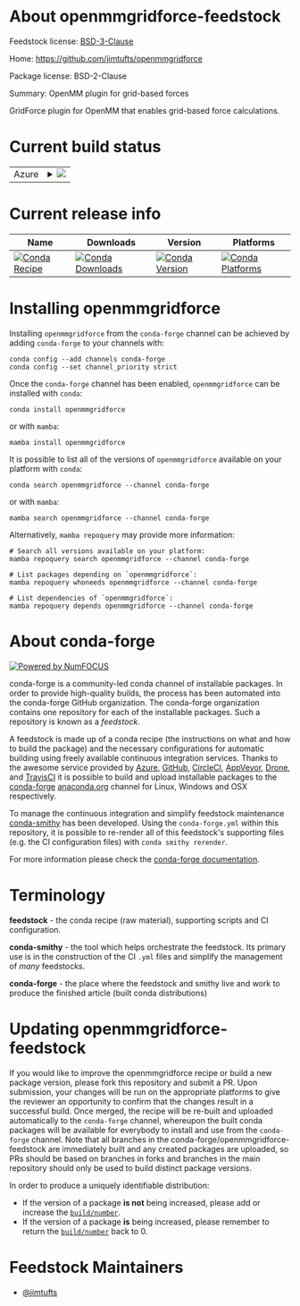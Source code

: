 About openmmgridforce-feedstock
===============================

Feedstock license: [BSD-3-Clause](https://github.com/conda-forge/openmmgridforce-feedstock/blob/main/LICENSE.txt)

Home: https://github.com/jimtufts/openmmgridforce

Package license: BSD-2-Clause

Summary: OpenMM plugin for grid-based forces

GridForce plugin for OpenMM that enables grid-based force calculations.


Current build status
====================


<table>
    
  <tr>
    <td>Azure</td>
    <td>
      <details>
        <summary>
          <a href="https://dev.azure.com/conda-forge/feedstock-builds/_build/latest?definitionId=24804&branchName=main">
            <img src="https://dev.azure.com/conda-forge/feedstock-builds/_apis/build/status/openmmgridforce-feedstock?branchName=main">
          </a>
        </summary>
        <table>
          <thead><tr><th>Variant</th><th>Status</th></tr></thead>
          <tbody><tr>
              <td>linux_64_numpy1.22python3.10.____cpython</td>
              <td>
                <a href="https://dev.azure.com/conda-forge/feedstock-builds/_build/latest?definitionId=24804&branchName=main">
                  <img src="https://dev.azure.com/conda-forge/feedstock-builds/_apis/build/status/openmmgridforce-feedstock?branchName=main&jobName=linux&configuration=linux%20linux_64_numpy1.22python3.10.____cpython" alt="variant">
                </a>
              </td>
            </tr><tr>
              <td>linux_64_numpy1.22python3.9.____cpython</td>
              <td>
                <a href="https://dev.azure.com/conda-forge/feedstock-builds/_build/latest?definitionId=24804&branchName=main">
                  <img src="https://dev.azure.com/conda-forge/feedstock-builds/_apis/build/status/openmmgridforce-feedstock?branchName=main&jobName=linux&configuration=linux%20linux_64_numpy1.22python3.9.____cpython" alt="variant">
                </a>
              </td>
            </tr><tr>
              <td>linux_64_numpy1.23python3.11.____cpython</td>
              <td>
                <a href="https://dev.azure.com/conda-forge/feedstock-builds/_build/latest?definitionId=24804&branchName=main">
                  <img src="https://dev.azure.com/conda-forge/feedstock-builds/_apis/build/status/openmmgridforce-feedstock?branchName=main&jobName=linux&configuration=linux%20linux_64_numpy1.23python3.11.____cpython" alt="variant">
                </a>
              </td>
            </tr><tr>
              <td>linux_64_numpy1.26python3.12.____cpython</td>
              <td>
                <a href="https://dev.azure.com/conda-forge/feedstock-builds/_build/latest?definitionId=24804&branchName=main">
                  <img src="https://dev.azure.com/conda-forge/feedstock-builds/_apis/build/status/openmmgridforce-feedstock?branchName=main&jobName=linux&configuration=linux%20linux_64_numpy1.26python3.12.____cpython" alt="variant">
                </a>
              </td>
            </tr><tr>
              <td>linux_64_numpy2python3.13.____cp313</td>
              <td>
                <a href="https://dev.azure.com/conda-forge/feedstock-builds/_build/latest?definitionId=24804&branchName=main">
                  <img src="https://dev.azure.com/conda-forge/feedstock-builds/_apis/build/status/openmmgridforce-feedstock?branchName=main&jobName=linux&configuration=linux%20linux_64_numpy2python3.13.____cp313" alt="variant">
                </a>
              </td>
            </tr>
          </tbody>
        </table>
      </details>
    </td>
  </tr>
</table>

Current release info
====================

| Name | Downloads | Version | Platforms |
| --- | --- | --- | --- |
| [![Conda Recipe](https://img.shields.io/badge/recipe-openmmgridforce-green.svg)](https://anaconda.org/conda-forge/openmmgridforce) | [![Conda Downloads](https://img.shields.io/conda/dn/conda-forge/openmmgridforce.svg)](https://anaconda.org/conda-forge/openmmgridforce) | [![Conda Version](https://img.shields.io/conda/vn/conda-forge/openmmgridforce.svg)](https://anaconda.org/conda-forge/openmmgridforce) | [![Conda Platforms](https://img.shields.io/conda/pn/conda-forge/openmmgridforce.svg)](https://anaconda.org/conda-forge/openmmgridforce) |

Installing openmmgridforce
==========================

Installing `openmmgridforce` from the `conda-forge` channel can be achieved by adding `conda-forge` to your channels with:

```
conda config --add channels conda-forge
conda config --set channel_priority strict
```

Once the `conda-forge` channel has been enabled, `openmmgridforce` can be installed with `conda`:

```
conda install openmmgridforce
```

or with `mamba`:

```
mamba install openmmgridforce
```

It is possible to list all of the versions of `openmmgridforce` available on your platform with `conda`:

```
conda search openmmgridforce --channel conda-forge
```

or with `mamba`:

```
mamba search openmmgridforce --channel conda-forge
```

Alternatively, `mamba repoquery` may provide more information:

```
# Search all versions available on your platform:
mamba repoquery search openmmgridforce --channel conda-forge

# List packages depending on `openmmgridforce`:
mamba repoquery whoneeds openmmgridforce --channel conda-forge

# List dependencies of `openmmgridforce`:
mamba repoquery depends openmmgridforce --channel conda-forge
```


About conda-forge
=================

[![Powered by
NumFOCUS](https://img.shields.io/badge/powered%20by-NumFOCUS-orange.svg?style=flat&colorA=E1523D&colorB=007D8A)](https://numfocus.org)

conda-forge is a community-led conda channel of installable packages.
In order to provide high-quality builds, the process has been automated into the
conda-forge GitHub organization. The conda-forge organization contains one repository
for each of the installable packages. Such a repository is known as a *feedstock*.

A feedstock is made up of a conda recipe (the instructions on what and how to build
the package) and the necessary configurations for automatic building using freely
available continuous integration services. Thanks to the awesome service provided by
[Azure](https://azure.microsoft.com/en-us/services/devops/), [GitHub](https://github.com/),
[CircleCI](https://circleci.com/), [AppVeyor](https://www.appveyor.com/),
[Drone](https://cloud.drone.io/welcome), and [TravisCI](https://travis-ci.com/)
it is possible to build and upload installable packages to the
[conda-forge](https://anaconda.org/conda-forge) [anaconda.org](https://anaconda.org/)
channel for Linux, Windows and OSX respectively.

To manage the continuous integration and simplify feedstock maintenance
[conda-smithy](https://github.com/conda-forge/conda-smithy) has been developed.
Using the ``conda-forge.yml`` within this repository, it is possible to re-render all of
this feedstock's supporting files (e.g. the CI configuration files) with ``conda smithy rerender``.

For more information please check the [conda-forge documentation](https://conda-forge.org/docs/).

Terminology
===========

**feedstock** - the conda recipe (raw material), supporting scripts and CI configuration.

**conda-smithy** - the tool which helps orchestrate the feedstock.
                   Its primary use is in the construction of the CI ``.yml`` files
                   and simplify the management of *many* feedstocks.

**conda-forge** - the place where the feedstock and smithy live and work to
                  produce the finished article (built conda distributions)


Updating openmmgridforce-feedstock
==================================

If you would like to improve the openmmgridforce recipe or build a new
package version, please fork this repository and submit a PR. Upon submission,
your changes will be run on the appropriate platforms to give the reviewer an
opportunity to confirm that the changes result in a successful build. Once
merged, the recipe will be re-built and uploaded automatically to the
`conda-forge` channel, whereupon the built conda packages will be available for
everybody to install and use from the `conda-forge` channel.
Note that all branches in the conda-forge/openmmgridforce-feedstock are
immediately built and any created packages are uploaded, so PRs should be based
on branches in forks and branches in the main repository should only be used to
build distinct package versions.

In order to produce a uniquely identifiable distribution:
 * If the version of a package **is not** being increased, please add or increase
   the [``build/number``](https://docs.conda.io/projects/conda-build/en/latest/resources/define-metadata.html#build-number-and-string).
 * If the version of a package **is** being increased, please remember to return
   the [``build/number``](https://docs.conda.io/projects/conda-build/en/latest/resources/define-metadata.html#build-number-and-string)
   back to 0.

Feedstock Maintainers
=====================

* [@jimtufts](https://github.com/jimtufts/)

